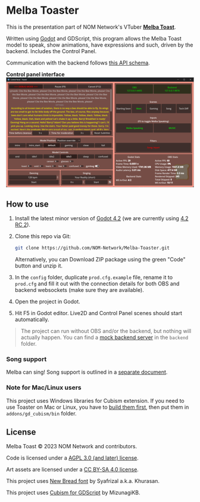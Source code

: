 # Melba Toaster

This is the presentation part of NOM Network's VTuber **[Melba Toast](https://www.twitch.tv/melbathetoast/)**.

Written using [Godot](https://godotengine.org/) and GDScript, this program allows the Melba Toast model to speak, show animations, have expressions and such, driven by the backend. Includes the Control Panel.

Communication with the backend follows [this API schema](API_SCHEMA.md).

**Control panel interface**
![Interface](readme_assets/interface.png)

## How to use

1. Install the latest minor version of [Godot 4.2](https://godotengine.org/download/windows/) (we are currently using [4.2 RC 2](https://godotengine.org/article/release-candidate-godot-4-2-rc-2/#downloads)).

2. Clone this repo via Git:

    ```bash
    git clone https://github.com/NOM-Network/Melba-Toaster.git
    ```

    Alternatively, you can Download ZIP package using the green "Code" button and unzip it.

3. In the `config` folder, duplicate `prod.cfg.example` file, rename it to `prod.cfg` and fill it out with the connection details for both OBS and backend websockets (make sure they are available).

4. Open the project in Godot.

5. Hit F5 in Godot editor. Live2D and Control Panel scenes should start automatically.

> The project can run without OBS and/or the backend, but nothing will actually happen. You can find a [mock backend server](backend/README.md) in the `backend` folder.

### Song support

Melba can sing! Song support is outlined in a [separate document](assets/songs/README.md).

### Note for Mac/Linux users

This project uses Windows libraries for Cubism extension. If you need to use Toaster on Mac or Linux, you have to [build them first](https://github.com/MizunagiKB/gd_cubism/blob/main/doc/BUILD.en.adoc#build-for-macos), then put them in `addons/gd_cubism/bin` folder.

## License

Melba Toast © 2023 NOM Network and contributors.

Code is licensed under a [AGPL 3.0 (and later) license](LICENSE.md).

Art assets are licensed under a [CC BY-SA 4.0 license](LICENSE-ASSETS.md).

This project uses [New Bread font](https://www.dafont.com/new-bread.font) by Syafrizal a.k.a. Khurasan.

This project uses [Cubism for GDScript](https://github.com/MizunagiKB/gd_cubism) by MizunagiKB.
